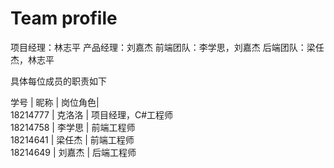 # Team profile

项目经理：林志平
产品经理：刘嘉杰
前端团队：李学思，刘嘉杰
后端团队：梁任杰，林志平

具体每位成员的职责如下

 学号    |  昵称  | 岗位角色|<br/>
18214777 | 克洛洛 | 项目经理，C#工程师<br/>
18214758 | 李学思 | 前端工程师<br/>
18214641 | 梁任杰 | 前端工程师<br/>
18214649 | 刘嘉杰 | 后端工程师<br/>
